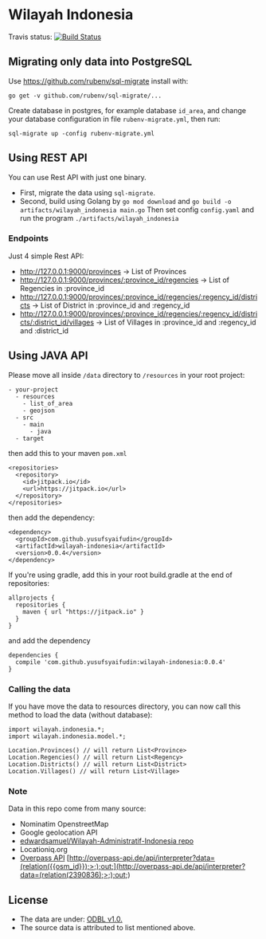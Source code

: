# Wilayah Indonesia

Travis status: [![Build Status](https://travis-ci.org/yusufsyaifudin/wilayah-indonesia.svg?branch=master)](https://travis-ci.org/yusufsyaifudin/wilayah-indonesia)


## Migrating only data into PostgreSQL

Use https://github.com/rubenv/sql-migrate install with:

```
go get -v github.com/rubenv/sql-migrate/...
```

Create database in postgres, for example database `id_area`, 
and change your database configuration in file `rubenv-migrate.yml`, then run:

```
sql-migrate up -config rubenv-migrate.yml
```

## Using REST API

You can use Rest API with just one binary. 

* First, migrate the data using `sql-migrate`.
* Second, build using Golang by `go mod download` and `go build -o artifacts/wilayah_indonesia main.go`
  Then set config `config.yaml` and run the program `./artifacts/wilayah_indonesia`
  
### Endpoints

Just 4 simple Rest API:

* http://127.0.0.1:9000/provinces -> List of Provinces
* http://127.0.0.1:9000/provinces/:province_id/regencies -> List of Regencies in :province_id
* http://127.0.0.1:9000/provinces/:province_id/regencies/:regency_id/districts -> List of District in :province_id and :regency_id
* http://127.0.0.1:9000/provinces/:province_id/regencies/:regency_id/districts/:district_id/villages -> List of Villages in :province_id and :regency_id and :district_id

## Using JAVA API

Please move all inside `/data` directory to `/resources` in your root project:

```
- your-project
  - resources
    - list_of_area
    - geojson
  - src
    - main
      - java
  - target
```

then add this to your maven `pom.xml`

```
<repositories>
  <repository>
    <id>jitpack.io</id>
    <url>https://jitpack.io</url>
  </repository>
</repositories>
```

then add the dependency:

```
<dependency>
  <groupId>com.github.yusufsyaifudin</groupId>
  <artifactId>wilayah-indonesia</artifactId>
  <version>0.0.4</version>
</dependency>
```

If you're using gradle, add this in your root build.gradle at the end of repositories:

```
allprojects {
  repositories {
    maven { url "https://jitpack.io" }
  }
}
```

and add the dependency

```
dependencies {
  compile 'com.github.yusufsyaifudin:wilayah-indonesia:0.0.4'
}
```

### Calling the data
If you have move the data to resources directory, you can now call this method to load the data (without database):

```
import wilayah.indonesia.*;
import wilayah.indonesia.model.*;

Location.Provinces() // will return List<Province>
Location.Regencies() // will return List<Regency>  
Location.Districts() // will return List<District>
Location.Villages() // will return List<Village>
```


### Note
Data in this repo come from many source:

* Nominatim OpenstreetMap
* Google geolocation API
* [edwardsamuel/Wilayah-Administratif-Indonesia repo](https://github.com/edwardsamuel/Wilayah-Administratif-Indonesia/tree/f71622fdc2c87f422307954ee23db5e6ed283835)
* Locationiq.org
* [Overpass API]() [http://overpass-api.de/api/interpreter?data=(relation({{osm_id}});>;);out;](http://overpass-api.de/api/interpreter?data=(relation(2390836);>;);out;)

## License
* The data are under: [ODBL v1.0.](/odbl-10.md)
* The source data is attributed to list mentioned above.